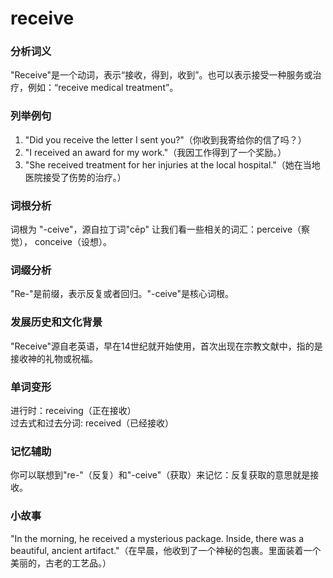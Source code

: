 # receive

### 分析词义

  

"Receive"是一个动词，表示“接收，得到，收到”。也可以表示接受一种服务或治疗，例如：“receive medical treatment”。

  

### 列举例句

  

1.  "Did you receive the letter I sent you?"（你收到我寄给你的信了吗？）
2.  "I received an award for my work."（我因工作得到了一个奖励。）
3.  "She received treatment for her injuries at the local hospital."（她在当地医院接受了伤势的治疗。）

  

### 词根分析

  

词根为 "-ceive"，源自拉丁词"cēp" 让我们看一些相关的词汇：perceive（察觉）， conceive（设想）。

  

### 词缀分析

  

"Re-"是前缀，表示反复或者回归。"-ceive"是核心词根。

  

### 发展历史和文化背景

  

"Receive"源自老英语，早在14世纪就开始使用，首次出现在宗教文献中，指的是接收神的礼物或祝福。

  

### 单词变形

  

进行时：receiving（正在接收）  
过去式和过去分词: received（已经接收）

  

### 记忆辅助

  

你可以联想到"re-"（反复）和"-ceive"（获取）来记忆：反复获取的意思就是接收。

  

### 小故事

  

"In the morning, he received a mysterious package. Inside, there was a beautiful, ancient artifact."（在早晨，他收到了一个神秘的包裹。里面装着一个美丽的，古老的工艺品。）
